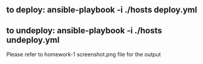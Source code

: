 
to deploy:
ansible-playbook -i ./hosts deploy.yml
--------------------------------------------
to undeploy:
ansible-playbook -i ./hosts undeploy.yml 
------------------------------------------------------

Please refer to homework-1 screenshot.png file for the output
